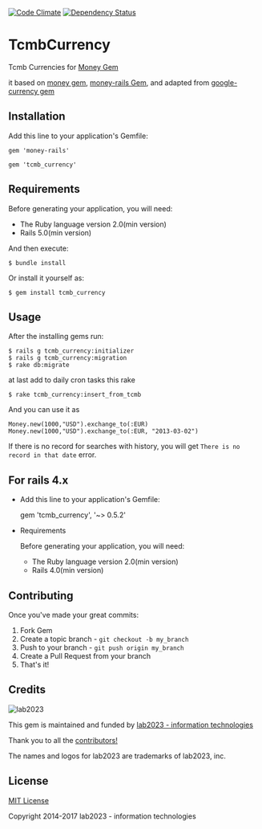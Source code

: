 [![Code Climate](https://codeclimate.com/github/lab2023/tcmb_currency.png)](https://codeclimate.com/github/lab2023/tcmb_currency)
[![Dependency Status](https://gemnasium.com/lab2023/tcmb_currency.png)](https://gemnasium.com/lab2023/tcmb_currency)
# TcmbCurrency

Tcmb Currencies for [Money Gem](https://github.com/RubyMoney/money)

it based on [money gem](https://github.com/RubyMoney/money), [money-rails Gem](https://github.com/RubyMoney/money-rails), and adapted from [google-currency gem](https://github.com/RubyMoney/google_currency)

## Installation

Add this line to your application's Gemfile:
	
	gem 'money-rails'

    gem 'tcmb_currency'
    
## Requirements
    
Before generating your application, you will need:

* The Ruby language version  2.0(min version)
* Rails 5.0(min version) 

And then execute:

    $ bundle install

Or install it yourself as:
   
    $ gem install tcmb_currency
     
## Usage
	
After the installing gems run:

	$ rails g tcmb_currency:initializer
	$ rails g tcmb_currency:migration
	$ rake db:migrate

at last add to daily cron tasks this rake 
	
	$ rake tcmb_currency:insert_from_tcmb

And you can use it as

	Money.new(1000,"USD").exchange_to(:EUR)
	Money.new(1000,"USD").exchange_to(:EUR, "2013-03-02")
	
If there is no record for searches with history, you will get `There is no record in that date` error.


## For rails 4.x
    
  * Add this line to your application's Gemfile:
    
    gem 'tcmb_currency', '~> 0.5.2'
    
  * Requirements
    
    Before generating your application, you will need:
    
    * The Ruby language version 2.0(min version)
    * Rails 4.0(min version)
	
## Contributing

Once you've made your great commits:

1. Fork Gem
2. Create a topic branch - `git checkout -b my_branch`
3. Push to your branch - `git push origin my_branch`
4. Create a Pull Request from your branch
5. That's it!

## Credits

![lab2023](http://lab2023.com/assets/images/named-logo.png)

This gem is maintained and funded by [lab2023 - information technologies](http://lab2023.com/)

Thank you to all the [contributors!](../../graphs/contributors)

The names and logos for lab2023 are trademarks of lab2023, inc.

## License

[MIT License](http://www.opensource.org/licenses/mit-license)

Copyright 2014-2017 lab2023 - information technologies

